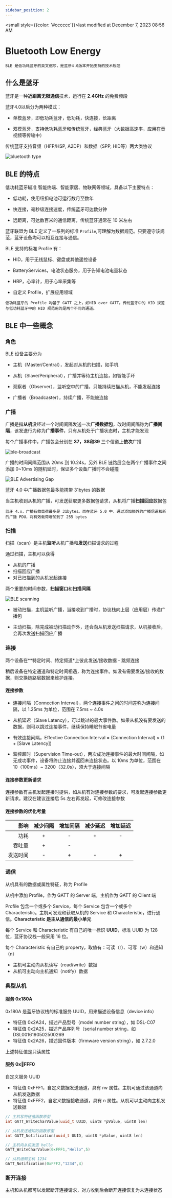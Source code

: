 ```yaml
---
sidebar_position: 2
---
```

    
<small style={{color: '#cccccc'}}>last modified at December 7, 2023 08:56 AM</small>
# Bluetooth Low Energy

`BLE 是低功耗蓝牙的英文缩写，是蓝牙4.0版本开始支持的技术规范`

## 什么是蓝牙

蓝牙是一种**近距离无限通信**技术，运行在 __2.4GHz__ 的免费频段

蓝牙4.0以后分为两种模式：

- 单模蓝牙，即低功耗蓝牙，低功耗，快连接，长距离

- 双模蓝牙，支持低功耗蓝牙和传统蓝牙，经典蓝牙（大数据高速率，应用在音视频等传输中）

传统蓝牙支持音频（HFP/HSP, A2DP）和数据（SPP, HID等）两大类协议

![bluetooth type](./assets/bluetooth-type.png)

## BLE 的特点

低功耗蓝牙瞄准 智能终端、智能家居、物联网等领域，具备以下主要特点：

- 低功耗，使用纽扣电池可运行数月至数年

- 快连接，毫秒级连接速度，传统蓝牙可达数分钟

- 远距离，可达数百米的通信距离，传统蓝牙通常在 10 米左右

蓝牙联盟为 BLE 定义了一系列的标准 `Profile`,可理解为数据规范。只要遵守该规范，蓝牙设备均可以相互连接与通信。

BLE 支持的标准 Profile 有：

- HID，用于无线鼠标、键盘或其他遥控设备

- BatteryServices，电池状态服务，用于告知电池电量状态

- HRP，心率计，用于心率采集等

- 自定义 Profile，扩展应用领域

`低功耗蓝牙的 Profile 均基于 GATT 之上，如HID over GATT。传统蓝牙中的 HID 规范与低功耗蓝牙中的 HID 规范用的是两个不同的通道。`

## BLE 中一些概念

### 角色

BLE 设备主要分为

- 主机（Master/Central），发起对从机的扫描，如手机

- 从机（Slave/Peripheral），广播并等待主机连接，如智能手环

- 观察者（Observer），监听空中的广播，只能持续扫描从机，不能发起连接

- 广播者（Broadcaster），持续广播，不能被连接

### 广播

广播是指**从机**没经过一个时间间隔发送一次**广播数据包**，改时间间隔称为**广播间隔**，该发送行为称为**广播事件**，只有从机处于广播状态时，主机才能发现

每个广播事件中，广播包会分别在 **37，38和39** 三个信道上**依次**广播

![ble-broadcast](./assets/ble-broadcast.png)

广播的时间间隔范围从 20ms 到 10.24s，另外 BLE 链路层会在两个广播事件之间添加 0~10ms 的随机延时，保证多个设备广播时不会碰撞

![BLE Advertising Gap](./assets/ble-ad-gap.png)

蓝牙 4.0 中广播数据包最多能携带 31bytes 的数据

当主机收到从机的广播，可发送获取更多数据包请求，从机将广播**扫描回应**数据包

`蓝牙 4.x，广播有效载荷最多是 31bytes。而在蓝牙 5.0 中，通过添加额外的广播信道和新的广播 PDU，将有效载荷增加到了 255 bytes`

### 扫描

扫描（scan）是主机**监听**从机广播和**发送**扫描请求的过程

通过扫描，主机可以获得

- 从机的广播
- 扫描回应广播
- 对已扫描到的从机发起连接

两个重要的时间参数，**扫描窗口**和**扫描间隔**

![BLE scanning](./assets/ble-scan-time.jpg)

- 被动扫描，主机监听广播，当接收到广播时，协议栈向上层（应用层）传递广播包

- 主动扫描，除完成被动扫描动作外，还会向从机发送扫描请求，从机接收后，会再次发送扫描回应广播

### 连接

两个设备在**特定时间、特定频道*上彼此发送/接收数据 - 跳频连接

稍后设备在特定通道和特定时间相遇，称为连接事件。如没有需要发送/接收的数据，则交换链路层数据来维护连接。



#### 连接参数

- 连接间隔（Connection Interval），两个连接事件之间的时间差称为连接间隔，以 1.25ms 为单位，范围在 7.5ms ~ 4.0s

- 从机延迟（Slave Latency），可以跳过的最大事件数。如果从机没有要发送的数据，则可以跳过连接事件，继续保持睡眠节省电量

- 有效连接间隔，Effective Connection Interval = (Connection Interval) × (1 + [Slave Latency])

- 监控超时（Supervision Time-out），两次成功连接事件的最大时间间隔，如无成功事件，设备将终止连接并返回未连接状态。以 10ms 为单位，范围在 10（100ms）~ 3200（32.0s），须大于连接间隔

#### 连接参数更新请求

连接参数有主机发起连接时提供，如从机有对连接参数的要求，可发起连接参数更新请求。建议在建议连接后 5s 左右再发起，可修改连接参数

#### 连接参数的优化考量

| 影响 | 减少间隔 | 增加间隔 | 减少延迟 | 增加延迟 |
| -: | :-: | :-: | :-: | :-: |
| 功耗 | + | - | + | - |
| 吞吐量 | + | - |
| 发送时间 | - | + | - | + |

### 通信

从机具有的数据或属性特征，称为 Profile

从机中添加 Profile，作为 GATT 的 Server 端，主机作为 GATT 的 Client 端

Profile 包含一个或多个 Service，每个 Service 包含一个或多个 Characteristic。主机可发现和获取从机的 Service 和 Characteristic，进行通信。**Characteristic 是主从通信的最小单元**

每个 Service 和 Characteristic 有自己的唯一标识 **UUID**，标准 UUID 为 128 位，蓝牙协议栈一般采用 16 位。

每个 Characteristic 有自己的 property，取值有：可读（r）、可写（w）和通知（n）

- 主机可主动向从机读写（read/write）数据
- 从机可主动向主机通知（notify）数据

### 典型从机

<!-- ![classic peripheral](./assets/classic_peripheral.png) -->

#### 服务 0x180A

0x180A 是蓝牙协议栈的标准服务 UUID，用来描述设备信息（device info）

- 特征值 0x2A24，描述产品型号（model number string），如 DSL-C07
- 特征值 0x2A25，描述产品序列号（serial number string，如 DSL0016190502500269
- 特征值 0x2A26，描述固件版本（firmware version string），如 2.7.2.0

上述特征值是只读属性

#### 服务 0xFFF0

自定义服务 UUID

- 特征值 0xFFF1，自定义数据发送通道，具有 rw 属性。主机可通过该通道向从机发送数据
- 特征值 0xFFF2，自定义数据接收通道，具有 n 属性。从机可以主动向主机发送数据

```c++
// 主机写特征值函数原型
int GATT_WriteCharValue(uuid_t UUID, uint8 *pValue, uint8 len)

// 从机发送通知的函数原型
int GATT_Notification(uuid_t UUID, uint8 *pValue, uint8 len)

// 主机向从机发送 hello
GATT_WriteCharValue(0xFFF1,"Hello",5)

// 从机通知主机 1234
GATT_Notification(0xFFF2,"1234",4)
```

### 断开连接

主机和从机都可以发起断开连接请求，对方收到后会断开连接恢复为未连接状态

      